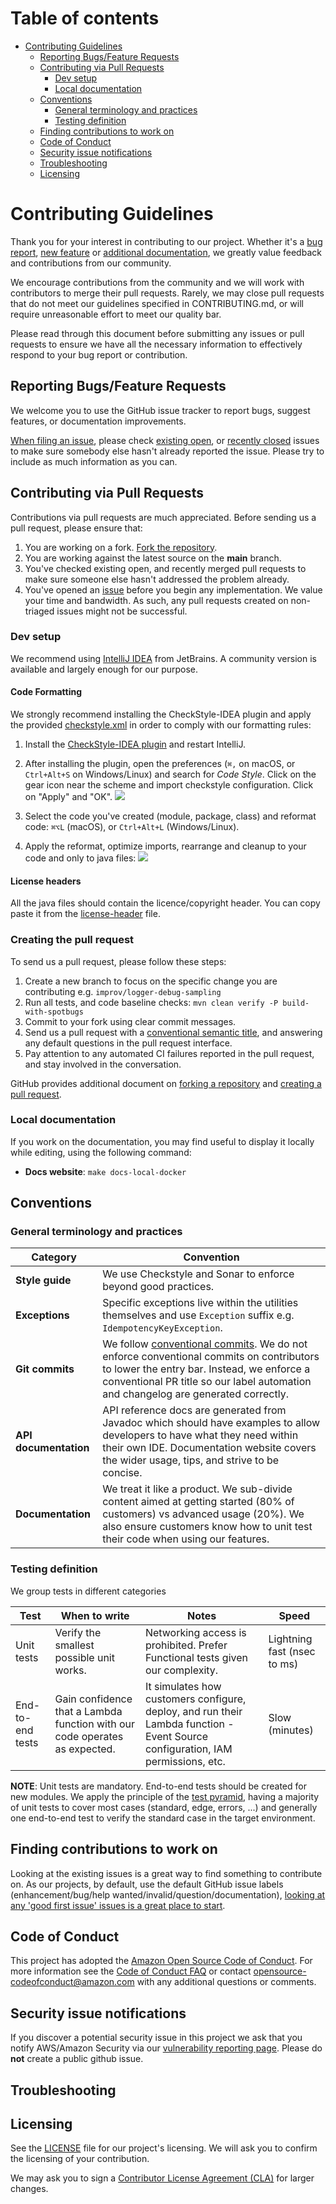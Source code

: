 <!-- markdownlint-disable MD043 MD041 -->
# Table of contents <!-- omit in toc -->

- [Contributing Guidelines](#contributing-guidelines)
    - [Reporting Bugs/Feature Requests](#reporting-bugsfeature-requests)
    - [Contributing via Pull Requests](#contributing-via-pull-requests)
        - [Dev setup](#dev-setup)
        - [Local documentation](#local-documentation)
    - [Conventions](#conventions)
        - [General terminology and practices](#general-terminology-and-practices)
        - [Testing definition](#testing-definition)
    - [Finding contributions to work on](#finding-contributions-to-work-on)
    - [Code of Conduct](#code-of-conduct)
    - [Security issue notifications](#security-issue-notifications)
    - [Troubleshooting](#troubleshooting)
    - [Licensing](#licensing)

# Contributing Guidelines

<!-- markdownlint-disable MD013 -->
Thank you for your interest in contributing to our project. Whether it's a [bug report](https://github.com/aws-powertools/powertools-lambda-java/issues/new?assignees=&labels=bug%2C+triage&projects=&template=bug_report.md&title=Bug%3A+TITLE), [new feature](https://github.com/aws-powertools/powertools-lambda-java/issues/new?assignees=&labels=feature-request%2C+triage&projects=&template=feature_request.md&title=Feature+request%3A+TITLE) or [additional documentation](https://github.com/aws-powertools/powertools-lambda-java/issues/new?assignees=&labels=documentation%2Ctriage&projects=&template=documentation_improvements.yml&title=Docs%3A+TITLE), we greatly value feedback and contributions from our community.
<!-- markdownlint-enable MD013 -->

We encourage contributions from the community and we will work with contributors to merge their pull requests.
Rarely, we may close pull requests that do not meet our guidelines specified in CONTRIBUTING.md, or will require unreasonable effort to meet our quality bar.

Please read through this document before submitting any issues or pull requests to ensure we have all the necessary
information to effectively respond to your bug report or contribution.

## Reporting Bugs/Feature Requests

We welcome you to use the GitHub issue tracker to report bugs, suggest features, or documentation improvements.

<!-- markdownlint-disable MD013 -->
[When filing an issue](https://github.com/aws-powertools/powertools-lambda-java/issues/new/choose), please check [existing open](https://github.com/aws-powertools/powertools-lambda-java/issues?q=is%3Aissue+is%3Aopen+sort%3Aupdated-desc), or [recently closed](https://github.com/aws-powertools/powertools-lambda-java/issues?q=is%3Aissue+sort%3Aupdated-desc+is%3Aclosed) issues to make sure somebody else hasn't already reported the issue. Please try to include as much information as you can.
<!-- markdownlint-enable MD013 -->

## Contributing via Pull Requests

Contributions via pull requests are much appreciated. Before sending us a pull request, please ensure that:

1. You are working on a fork. [Fork the repository](https://github.com/aws-powertools/powertools-lambda-java/fork).
2. You are working against the latest source on the **main** branch.
3. You've checked existing open, and recently merged pull requests to make sure someone else hasn't addressed the problem already.
4. You've opened an [issue](https://github.com/aws-powertools/powertools-lambda-java/issues/new/choose) before you begin any implementation. We value your time and bandwidth. As such, any pull requests created on non-triaged issues might not be successful.

### Dev setup

We recommend using [IntelliJ IDEA](https://www.jetbrains.com/idea/) from JetBrains. 
A community version is available and largely enough for our purpose.

#### Code Formatting

We strongly recommend installing the CheckStyle-IDEA plugin and apply the provided [checkstyle.xml](checkstyle.xml) in order to comply with our formatting rules: 

1. Install the [CheckStyle-IDEA plugin](https://plugins.jetbrains.com/plugin/1065-checkstyle-idea) and restart IntelliJ.

2. After installing the plugin, open the preferences (`⌘,` on macOS, or `Ctrl+Alt+S` on Windows/Linux) and search for _Code Style_. Click on the gear icon near the scheme and import checkstyle configuration. Click on "Apply" and "OK".
![](docs/media/intellij_checkstyle_1.png)

3. Select the code you've created (module, package, class) and reformat code: `⌘⌥L` (macOS), or `Ctrl+Alt+L` (Windows/Linux).

4. Apply the reformat, optimize imports, rearrange and cleanup to your code and only to java files:
![](docs/media/intellij_checkstyle_3.png)

#### License headers
All the java files should contain the licence/copyright header. You can copy paste it from the [license-header](license-header) file.

### Creating the pull request

To send us a pull request, please follow these steps:

1. Create a new branch to focus on the specific change you are contributing e.g. `improv/logger-debug-sampling`
2. Run all tests, and code baseline checks: `mvn clean verify -P build-with-spotbugs`
3. Commit to your fork using clear commit messages.
4. Send us a pull request with a [conventional semantic title](.github/semantic.yml), and answering any default questions in the pull request interface.
5. Pay attention to any automated CI failures reported in the pull request, and stay involved in the conversation.

GitHub provides additional document on [forking a repository](https://help.github.com/articles/fork-a-repo/) and
[creating a pull request](https://help.github.com/articles/creating-a-pull-request/).

### Local documentation

If you work on the documentation, you may find useful to display it locally while editing, using the following command:

- **Docs website**: `make docs-local-docker`

## Conventions

### General terminology and practices

| Category              | Convention                                                                                                                                                                                                                                                                  |
|-----------------------|-----------------------------------------------------------------------------------------------------------------------------------------------------------------------------------------------------------------------------------------------------------------------------|
| **Style guide**       | We use Checkstyle and Sonar to enforce beyond good practices.                                                                                                                                                                                                               |
| **Exceptions**        | Specific exceptions live within the utilities themselves and use `Exception` suffix e.g. `IdempotencyKeyException`.                                                                                                                                                         |
| **Git commits**       | We follow [conventional commits](https://www.conventionalcommits.org/en/v1.0.0/). We do not enforce conventional commits on contributors to lower the entry bar. Instead, we enforce a conventional PR title so our label automation and changelog are generated correctly. |
| **API documentation** | API reference docs are generated from Javadoc which should have examples to allow developers to have what they need within their own IDE. Documentation website covers the wider usage, tips, and strive to be concise.                                                     |
| **Documentation**     | We treat it like a product. We sub-divide content aimed at getting started (80% of customers) vs advanced usage (20%). We also ensure customers know how to unit test their code when using our features.                                                                   |

### Testing definition

We group tests in different categories

| Test              | When to write                                                                                         | Notes                                                                                                                           | Speed                                             |
| ----------------- | ----------------------------------------------------------------------------------------------------- | ------------------------------------------------------------------------------------------------------------------------------- | ------------------------------------------------- |
| Unit tests        | Verify the smallest possible unit works.                                                              | Networking access is prohibited. Prefer Functional tests given our complexity.                                                  | Lightning fast (nsec to ms)                       |
| End-to-end tests  | Gain confidence that a Lambda function with our code operates as expected.                            | It simulates how customers configure, deploy, and run their Lambda function - Event Source configuration, IAM permissions, etc. | Slow (minutes)                                    |

**NOTE**: Unit tests are mandatory. End-to-end tests should be created for new modules. 
We apply the principle of the [test pyramid](https://martinfowler.com/articles/practical-test-pyramid.html), having a majority of unit tests to cover most cases (standard, edge, errors, ...) and generally one end-to-end test to verify the standard case in the target environment.

## Finding contributions to work on

Looking at the existing issues is a great way to find something to contribute on. As our projects, by default, use the default GitHub issue labels (enhancement/bug/help wanted/invalid/question/documentation), [looking at any 'good first issue' issues is a great place to start](https://github.com/aws-powertools/powertools-lambda-java/issues?q=is%3Aissue+is%3Aopen+label%3A%22good+first+issue%22).

## Code of Conduct

This project has adopted the [Amazon Open Source Code of Conduct](https://aws.github.io/code-of-conduct).
For more information see the [Code of Conduct FAQ](https://aws.github.io/code-of-conduct-faq) or contact
<opensource-codeofconduct@amazon.com> with any additional questions or comments.

## Security issue notifications

If you discover a potential security issue in this project we ask that you notify AWS/Amazon Security via our [vulnerability reporting page](http://aws.amazon.com/security/vulnerability-reporting/). Please do **not** create a public github issue.

## Troubleshooting


## Licensing

See the [LICENSE](LICENSE) file for our project's licensing. We will ask you to confirm the licensing of your contribution.

We may ask you to sign a [Contributor License Agreement (CLA)](http://en.wikipedia.org/wiki/Contributor_License_Agreement) for larger changes.
